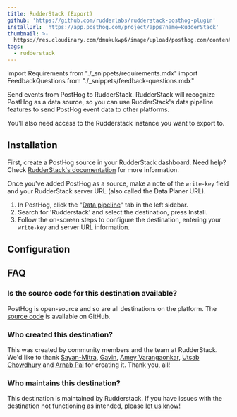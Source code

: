 ```yaml
---
title: RudderStack (Export)
github: 'https://github.com/rudderlabs/rudderstack-posthog-plugin'
installUrl: 'https://app.posthog.com/project/apps?name=RudderStack'
thumbnail: >-
  https://res.cloudinary.com/dmukukwp6/image/upload/posthog.com/contents/cdp/thumbnails/rudderstack-export.png
tags:
  - rudderstack
---
```


import Requirements from "./_snippets/requirements.mdx"
import FeedbackQuestions from "./_snippets/feedback-questions.mdx"

Send events from PostHog to RudderStack. RudderStack will recognize PostHog as a data source, so you can use RudderStack's data pipeline features to send PostHog event data to other platforms.

<Requirements />

You'll also need access to the Rudderstack instance you want to export to.

## Installation

First, create a PostHog source in your RudderStack dashboard. Need help? Check [RudderStack's documentation](https://www.rudderstack.com/docs) for more information.

Once you've added PostHog as a source, make a note of the `write-key` field and your RudderStack server URL (also called the Data Planer URL).

1. In PostHog, click the "[Data pipeline](https://us.posthog.com/apps)" tab in the left sidebar.
2. Search for 'Rudderstack' and select the destination, press Install.
3. Follow the on-screen steps to configure the destination, entering your `write-key` and server URL information.

## Configuration

<AppParameters />

## FAQ

### Is the source code for this destination available?

PostHog is open-source and so are all destinations on the platform. The [source code](https://github.com/rudderlabs/rudderstack-posthog-plugin) is available on GitHub.

### Who created this destination?

This was created by community members and the team at RudderStack. We'd like to thank [Sayan-Mitra](https://github.com/sayan-mitra), [Gavin](https://github.com/thtmnisamnstr), [Amey Varangaonkar](https://github.com/ameypv-rudder), [Utsab Chowdhury](https://github.com/utsabc) and [Arnab Pal](https://github.com/arnab-p) for creating it. Thank you, all!

### Who maintains this destination?

This destination is maintained by Rudderstack. If you have issues with the destination not functioning as intended, please [let us know](http://app.posthog.com/home#supportModal)!

<FeedbackQuestions />
